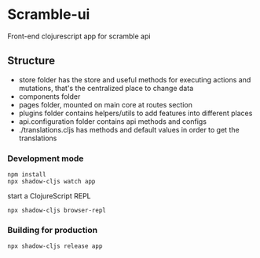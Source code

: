 # Scramble-ui
Front-end clojurescript app for scramble api

## Structure
* store folder has the store and useful methods for executing actions and mutations, 
that's the centralized place to change data
* components folder
* pages folder, mounted on main core at routes section
* plugins folder contains helpers/utils to add features into different places
* api.configuration folder contains api methods and configs
* ./translations.cljs has methods and default values in order to get the translations

### Development mode
```
npm install
npx shadow-cljs watch app
```
start a ClojureScript REPL
```
npx shadow-cljs browser-repl
```
### Building for production

```
npx shadow-cljs release app
```
